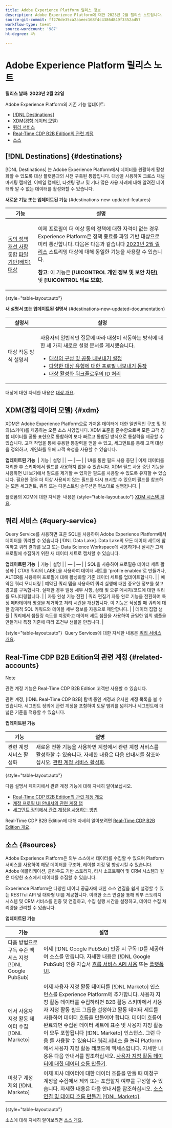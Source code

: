 ```yaml
---
title: Adobe Experience Platform 릴리스 정보
description: Adobe Experience Platform에 대한 2023년 2월 릴리스 노트입니다.
source-git-commit: ff276de35ca2aaeec168f4c4386d849f3352ad57
workflow-type: tm+mt
source-wordcount: '987'
ht-degree: 4%

---
```


# Adobe Experience Platform 릴리스 노트

**릴리스 날짜: 2023년 2월 22일**

Adobe Experience Platform의 기존 기능 업데이트:

- [[!DNL Destinations]](#destinations)
- [XDM(경험 데이터 모델)](#xdm)
- [쿼리 서비스](#query-service)
- [Real-Time CDP B2B Edition의 관련 계정](#related-accounts)
- [소스](#sources)

## [!DNL Destinations] {#destinations}

[!DNL Destinations] 는 Adobe Experience Platform에서 데이터를 원활하게 활성화할 수 있도록 대상 플랫폼과의 사전 구축된 통합입니다. 대상을 사용하여 크로스 채널 마케팅 캠페인, 이메일 캠페인, 타겟팅 광고 및 기타 많은 사용 사례에 대해 알려진 데이터와 알 수 없는 데이터를 활성화할 수 있습니다.

**새로운 기능 또는 업데이트된 기능** {#destinations-new-updated-features}

| 기능 | 설명 |
| ----------- | ----------- |
| [동의 정책 개선 사항](/help/data-governance/enforcement/auto-enforcement.md#consent-policy-enhancement) 통합 [파일 기반(배치) 대상](/help/destinations/destination-types.md#file-based) | <p> 이제 프로필이 더 이상 동의 정책에 대한 자격이 없는 경우 Experience Platform은 정책 종료를 파일 기반 대상으로 미리 통신합니다. 다음은 다음과 같습니다 [2023년 2월 릴리스](/help/release-notes/2023/january-2023.md#destinations-new-updated-functionality) 스트리밍 대상에 대해 동일한 기능을 사용할 수 있습니다. </p> <p> <b>참고</b>: 이 기능은 **[!UICONTROL 개인 정보 및 보안 차단]**, 및 **[!UICONTROL 의료 보호]**. </p> |

{style=&quot;table-layout:auto&quot;}

**새 설명서 또는 업데이트된 설명서** {#destinations-new-updated-documentation}

| 설명서 | 설명 |
| ----------- | ----------- |
| 대상 작동 방식 설명서 | <p>사용자의 일반적인 질문에 따라 대상이 작동하는 방식에 대한 세 가지 새로운 설명 문서를 게시했습니다.</p> <p><ul><li>[대상의 구성 및 공통 내보내기 설정](/help/destinations/how-destinations-work/destinations-configurations.md)</li><li>[다양한 대상 유형에 대한 프로필 내보내기 동작](/help/destinations/how-destinations-work/profile-export-behavior.md)</li><li>[대상 활성화 워크플로우의 ID 처리](/help/destinations/how-destinations-work/identity-handling.md)</li></p> |

대상에 대한 자세한 내용은 [대상 개요](../../destinations/home.md).

## XDM(경험 데이터 모델) {#xdm}

XDM은 Adobe Experience Platform으로 가져온 데이터에 대한 일반적인 구조 및 정의(스키마)를 제공하는 오픈 소스 사양입니다. XDM 표준을 준수함으로써 모든 고객 경험 데이터를 공통 표현으로 통합하여 보다 빠르고 통합된 방식으로 통찰력을 제공할 수 있습니다. 고객 작업을 통해 유용한 통찰력을 얻을 수 있고, 세그먼트를 통해 고객 대상을 정의하고, 개인화를 위해 고객 속성을 사용할 수 있습니다.

**업데이트된 기능**
&#x200B; | 기능 | 설명 | | — | — | | UI를 통한 필드 사용 중단 | 이제 데이터를 처리한 후 스키마에서 필드를 사용하지 않을 수 있습니다. XDM 필드 사용 중단 기능을 사용하면 UI 보기에서 필드를 제거할 수 있지만 필드를 사용할 수 있도록 유지할 수 있습니다. 필요한 경우 더 이상 사용되지 않는 필드를 다시 표시할 수 있으며 필드를 참조하는 모든 세그먼트, 쿼리 또는 다운스트림 솔루션은 평소대로 실행됩니다. |

플랫폼의 XDM에 대한 자세한 &#x200B; 내용은 {style=&quot;table-layout:auto&quot;} [XDM 시스템 개요](../../xdm/home.md). &#x200B;
<!-- Field deprecation: https://experienceleague.adobe.com/docs/experience-platform/xdm/tutorials/field-deprecation.html -->

## 쿼리 서비스 {#query-service}

Query Service를 사용하면 표준 SQL을 사용하여 Adobe Experience Platform에서 데이터를 쿼리할 수 있습니다 [!DNL Data Lake]. Data Lake의 모든 데이터 세트에 참여하고 쿼리 결과를 보고 또는 Data Science Workspace에 사용하거나 실시간 고객 프로필에 수집하기 위한 새 데이터 세트로 캡처할 수 있습니다.

**업데이트된 기능**
&#x200B; | 기능 | 설명 | | — | — | | SQL을 사용하여 프로필용 데이터 세트 활성화 | CTAS 쿼리의 LABEL을 사용하여 데이터 세트를 &#39;profile enabled&#39;로 만들거나, ALTER를 사용하여 프로필에 대해 활성화할 기존 데이터 세트를 업데이트합니다. | | 예약된 쿼리 모니터링 | 예약된 쿼리 탭을 사용하여 쿼리 실행에 대한 중요한 정보를 찾고 경고를 구독합니다. 실패한 경우 일정 세부 사항, 상태 및 오류 메시지/코드에 대한 쿼리를 모니터링합니다.  | | 자동 완성 기능 전환 | 쿼리 편집기 자동 완료 기능을 전환하여 특정 메타데이터 명령을 제거하고 처리 시간을 개선합니다. 이 기능은 작성할 때 쿼리에 대한 잠재적 SQL 키워드와 테이블 세부 정보를 자동으로 제안합니다. | | 데이터 집합 샘플 | 쿼리에서 샘플링 속도를 지정하고 데이터 세트 샘플을 사용하여 균일한 임의 샘플을 만들거나 특정 기준에 따라 조건부 샘플을 만듭니다. |

{style=&quot;table-layout:auto&quot;} &#x200B; Query Services에 대한 자세한 내용은 [쿼리 서비스 개요](../../query-service/home.md). &#x200B;
<!-- Links for QS feature docs after release day: -->
<!-- Enable datasets for profile with SQL link: https://experienceleague.adobe.com/docs/experience-platform/query/sql/syntax.html#create-table-as-select -->
<!-- Monitor scheduled queries link: https://experienceleague.adobe.com/docs/experience-platform/query/monitor-queries.html  -->
<!-- Toggle auto-complete feature link: https://experienceleague.adobe.com/docs/experience-platform/query/ui/user-guide.html#auto-complete -->
<!-- dataset samples: https://experienceleague.adobe.com/docs/experience-platform/query/essential-concepts/dataset-samples.html -->

## Real-Time CDP B2B Edition의 관련 계정 {#related-accounts}

>[!NOTE]
>
>관련 계정 기능은 Real-Time CDP B2B Edition 고객만 사용할 수 있습니다.

관련 계정, [!DNL Real-Time CDP B2B] 탐색 중인 계정과 유사한 계정 목록을 볼 수 있습니다. 세그먼트 정의에 관련 계정을 포함하여 도달 범위를 넓히거나 세그먼트에 더 넓은 기준을 적용할 수 있습니다.

**업데이트된 기능**

| 기능 | 설명 |
| --- | --- |
| 관련 계정 서비스 활성화 | 새로운 전환 기능을 사용하면 계정에서 관련 계정 서비스를 활성화할 수 있습니다. 자세한 내용은 다음 안내서를 참조하십시오. [관련 계정 서비스 활성화](../../rtcdp/b2b-ai-ml-services/related-accounts.md#enable). |

{style=&quot;table-layout:auto&quot;}

다음 설명서 페이지에서 관련 계정 기능에 대해 자세히 알아보십시오.

- [Real-Time CDP B2B Edition의 관련 계정 개요](../../rtcdp/b2b-ai-ml-services/related-accounts.md)
- [계정 프로필 UI 안내서의 관련 계정 탭](../../rtcdp/accounts/account-profile-ui-guide.md#related-accounts-tab)
- [세그먼트 정의에서 관련 계정을 사용하는 방법](../../rtcdp/segmentation/b2b.md#related-accounts)

Real-Time CDP B2B Edition에 대해 자세히 알아보려면 [Real-Time CDP B2B Edition 개요](../../rtcdp/overview.md).

## 소스 {#sources}

Adobe Experience Platform은 외부 소스에서 데이터를 수집할 수 있으며 Platform 서비스를 사용하여 해당 데이터를 구조화, 레이블 지정 및 향상시킬 수 있습니다. Adobe 애플리케이션, 클라우드 기반 스토리지, 타사 소프트웨어 및 CRM 시스템과 같은 다양한 소스에서 데이터를 수집할 수 있습니다.

Experience Platform은 다양한 데이터 공급자에 대한 소스 연결을 쉽게 설정할 수 있는 RESTful API 및 대화형 UI를 제공합니다. 이러한 소스 연결을 통해 외부 스토리지 시스템 및 CRM 서비스를 인증 및 연결하고, 수집 실행 시간을 설정하고, 데이터 수집 처리량을 관리할 수 있습니다.

**업데이트된 기능**

| 기능 | 설명 |
| --- | --- |
| 다음 방법으로 구독 수준 액세스 지정 [!DNL Google PubSub] | 이제 [!DNL Google PubSub] 인증 시 구독 ID를 제공하여 소스를 만듭니다. 자세한 내용은 [!DNL Google PubSub] 인증 자습서 [흐름 서비스 API 사용](../../sources/tutorials/api/create/cloud-storage/google-pubsub.md) 또는 [플랫폼 UI](../../sources/tutorials/ui/create/cloud-storage/google-pubsub.md). |
| 에서 사용자 지정 활동 데이터 수집 [!DNL Marketo] | 이제 사용자 지정 활동 데이터를 [!DNL Marketo] 인스턴스를 Experience Platform에 추가합니다. 사용자 지정 활동 데이터를 수집하려면 B2B 활동 스키마에서 사용자 지정 활동 필드 그룹을 설정하고 활동 데이터 세트를 사용하여 데이터 흐름을 만들어야 합니다. 데이터 흐름이 완료되면 수집된 데이터 세트에 표준 및 사용자 지정 활동이 모두 포함됩니다 [!DNL Marketo] 인스턴스. 그런 다음 를 사용할 수 있습니다 [쿼리 서비스](../../query-service/home.md) 을 눌러 Platform에서 사용자 지정 활동 레코드에 액세스합니다. 자세한 내용은 다음 안내서를 참조하십시오. [사용자 지정 활동 데이터에 대한 데이터 흐름 만들기](../../sources/tutorials/ui/create/adobe-applications/marketo-custom-activities.md). |
| 미청구 계정 제외 [!DNL Marketo] | 이제 회사 데이터에 대한 데이터 흐름을 만들 때 미청구 계정을 수집에서 제외 또는 포함할지 여부를 구성할 수 있습니다. 자세한 내용은 다음 안내서를 참조하십시오. [소스 연결 및 데이터 흐름 만들기 [!DNL Marketo]](../../sources/tutorials/ui/create/adobe-applications/marketo.md). |

{style=&quot;table-layout:auto&quot;}

소스에 대해 자세히 알아보려면 [소스 개요](../../sources/home.md).